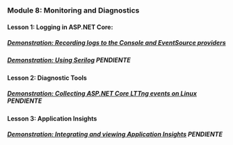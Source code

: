 ### Module 8: Monitoring and Diagnostics

#### Lesson 1: Logging in ASP.NET Core:

##### [Demonstration: Recording logs to the Console and EventSource providers](DemoFiles/Mod8Demo1Logger)

##### [Demonstration: Using Serilog](DemoFiles/Mod8Demo2Serilog) PENDIENTE

#### Lesson 2: Diagnostic Tools

##### [Demonstration: Collecting ASP.NET Core LTTng events on Linux](DemoFiles/Mod8Demo6) PENDIENTE


#### Lesson 3: Application Insights

##### [Demonstration: Integrating and viewing Application Insights](DemoFiles/ApplicationInsights) PENDIENTE